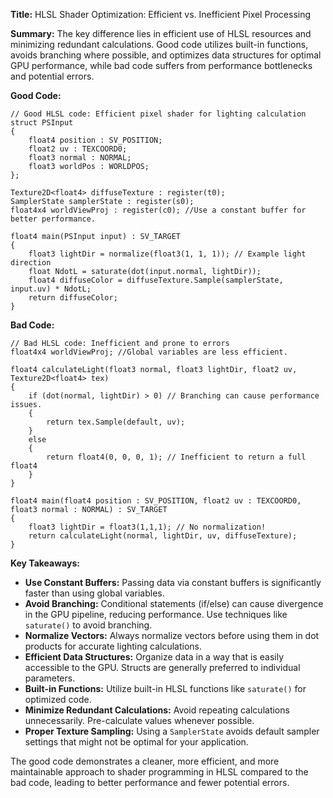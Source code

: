 **Title:** HLSL Shader Optimization: Efficient vs. Inefficient Pixel Processing

**Summary:**  The key difference lies in efficient use of HLSL resources and minimizing redundant calculations.  Good code utilizes built-in functions, avoids branching where possible, and optimizes data structures for optimal GPU performance, while bad code suffers from performance bottlenecks and potential errors.


**Good Code:**

```hlsl
// Good HLSL code: Efficient pixel shader for lighting calculation
struct PSInput
{
    float4 position : SV_POSITION;
    float2 uv : TEXCOORD0;
    float3 normal : NORMAL;
    float3 worldPos : WORLDPOS;
};

Texture2D<float4> diffuseTexture : register(t0);
SamplerState samplerState : register(s0);
float4x4 worldViewProj : register(c0); //Use a constant buffer for better performance.

float4 main(PSInput input) : SV_TARGET
{
    float3 lightDir = normalize(float3(1, 1, 1)); // Example light direction
    float NdotL = saturate(dot(input.normal, lightDir));
    float4 diffuseColor = diffuseTexture.Sample(samplerState, input.uv) * NdotL;
    return diffuseColor;
}
```


**Bad Code:**

```hlsl
// Bad HLSL code: Inefficient and prone to errors
float4x4 worldViewProj; //Global variables are less efficient.

float4 calculateLight(float3 normal, float3 lightDir, float2 uv, Texture2D<float4> tex)
{
    if (dot(normal, lightDir) > 0) // Branching can cause performance issues.
    {
        return tex.Sample(default, uv);
    }
    else
    {
        return float4(0, 0, 0, 1); // Inefficient to return a full float4
    }
}

float4 main(float4 position : SV_POSITION, float2 uv : TEXCOORD0, float3 normal : NORMAL) : SV_TARGET
{
    float3 lightDir = float3(1,1,1); // No normalization!
    return calculateLight(normal, lightDir, uv, diffuseTexture);
}
```


**Key Takeaways:**

* **Use Constant Buffers:** Passing data via constant buffers is significantly faster than using global variables.
* **Avoid Branching:** Conditional statements (if/else) can cause divergence in the GPU pipeline, reducing performance.  Use techniques like `saturate()` to avoid branching.
* **Normalize Vectors:** Always normalize vectors before using them in dot products for accurate lighting calculations.
* **Efficient Data Structures:** Organize data in a way that is easily accessible to the GPU.  Structs are generally preferred to individual parameters.
* **Built-in Functions:** Utilize built-in HLSL functions like `saturate()` for optimized code.
* **Minimize Redundant Calculations:** Avoid repeating calculations unnecessarily. Pre-calculate values whenever possible.
* **Proper Texture Sampling:** Using a `SamplerState` avoids default sampler settings that might not be optimal for your application.


The good code demonstrates a cleaner, more efficient, and more maintainable approach to shader programming in HLSL compared to the bad code, leading to better performance and fewer potential errors.
